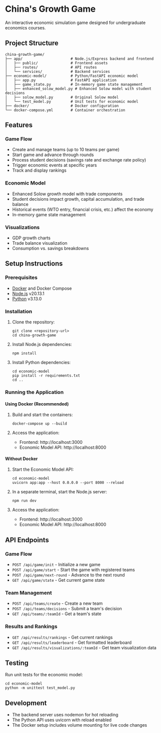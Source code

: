 # China's Growth Game

An interactive economic simulation game designed for undergraduate economics courses.

## Project Structure

```
china-growth-game/
├── app/                      # Node.js/Express backend and frontend
│   ├── public/               # Frontend assets
│   ├── routes/               # API routes
│   └── services/             # Backend services
├── economic-model/           # Python/FastAPI economic model
│   ├── app.py                # FastAPI application
│   ├── game_state.py         # In-memory game state management
│   ├── enhanced_solow_model.py # Enhanced Solow model with student decisions
│   ├── solow_model.py        # Original Solow model
│   └── test_model.py         # Unit tests for economic model
├── docker/                   # Docker configuration
└── docker-compose.yml        # Container orchestration
```

## Features

### Game Flow
- Create and manage teams (up to 10 teams per game)
- Start game and advance through rounds
- Process student decisions (savings rate and exchange rate policy)
- Trigger economic events at specific years
- Track and display rankings

### Economic Model
- Enhanced Solow growth model with trade components
- Student decisions impact growth, capital accumulation, and trade balance
- Historical events (WTO entry, financial crisis, etc.) affect the economy
- In-memory game state management

### Visualizations
- GDP growth charts
- Trade balance visualization
- Consumption vs. savings breakdowns

## Setup Instructions

### Prerequisites

- [Docker](https://www.docker.com/get-started) and Docker Compose
- [Node.js](https://nodejs.org/) v20.13.1
- [Python](https://www.python.org/) v3.13.0

### Installation

1. Clone the repository:
   ```
   git clone <repository-url>
   cd china-growth-game
   ```

2. Install Node.js dependencies:
   ```
   npm install
   ```

3. Install Python dependencies:
   ```
   cd economic-model
   pip install -r requirements.txt
   cd ..
   ```

### Running the Application

#### Using Docker (Recommended)

1. Build and start the containers:
   ```
   docker-compose up --build
   ```

2. Access the application:
   - Frontend: http://localhost:3000
   - Economic Model API: http://localhost:8000

#### Without Docker

1. Start the Economic Model API:
   ```
   cd economic-model
   uvicorn app:app --host 0.0.0.0 --port 8000 --reload
   ```

2. In a separate terminal, start the Node.js server:
   ```
   npm run dev
   ```

3. Access the application:
   - Frontend: http://localhost:3000
   - Economic Model API: http://localhost:8000

## API Endpoints

### Game Flow
- `POST /api/game/init` - Initialize a new game
- `POST /api/game/start` - Start the game with registered teams
- `POST /api/game/next-round` - Advance to the next round
- `GET /api/game/state` - Get current game state

### Team Management
- `POST /api/teams/create` - Create a new team
- `POST /api/teams/decisions` - Submit a team's decision
- `GET /api/teams/:teamId` - Get a team's state

### Results and Rankings
- `GET /api/results/rankings` - Get current rankings
- `GET /api/results/leaderboard` - Get formatted leaderboard
- `GET /api/results/visualizations/:teamId` - Get team visualization data

## Testing

Run unit tests for the economic model:
```
cd economic-model
python -m unittest test_model.py
```

## Development

- The backend server uses nodemon for hot reloading
- The Python API uses uvicorn with reload enabled
- The Docker setup includes volume mounting for live code changes 
